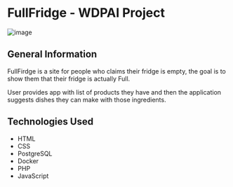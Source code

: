 # FullFridge - WDPAI Project

![image](https://user-images.githubusercontent.com/50916968/200363371-765324ff-b2d8-4369-8d78-890720c9f82b.png)

## General Information
FullFirdge is a site for people who claims their fridge is empty, the goal is to show them that their fridge is actually Full.

User provides app with list of products they have and then the application suggests dishes they can make with those ingredients.

## Technologies Used
- HTML
- CSS
- PostgreSQL
- Docker
- PHP
- JavaScript
